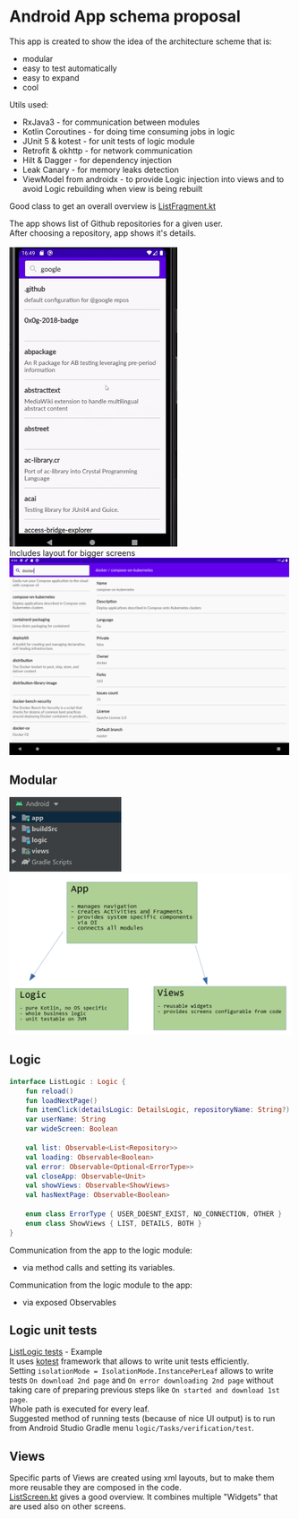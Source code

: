 # Android App schema proposal
This app is created to show the idea of the architecture scheme that is:
- modular
- easy to test automatically
- easy to expand
- cool

Utils used:
- RxJava3 - for communication between modules
- Kotlin Coroutines - for doing time consuming jobs in logic
- JUnit  5 & kotest - for unit tests of logic module
- Retrofit & okhttp - for network communication
- Hilt & Dagger - for dependency injection
- Leak Canary - for memory leaks detection
- ViewModel from androidx - to provide Logic injection into views and to avoid Logic rebuilding when view is being rebuilt

Good class to get an overall overview is [ListFragment.kt](app/src/main/java/me/szymanski/arch/ListFragment.kt)

The app shows list of Github repositories for a given user.\
After choosing a repository, app shows it's details.\
\
<img src="readmeImages/app.gif" alt="App" width="300"/>\
Includes layout for bigger screens\
<img src="readmeImages/app_tablet.png" alt="On tablet" width="500"/>

## Modular
<img src="readmeImages/modules_studio.png" alt="Modules list" width="200"/>\
<img src="readmeImages/modules_diagram.png" alt="Architecture idea diagram" width="600"/>

## Logic
```kotlin
interface ListLogic : Logic {
    fun reload()
    fun loadNextPage()
    fun itemClick(detailsLogic: DetailsLogic, repositoryName: String?)
    var userName: String
    var wideScreen: Boolean

    val list: Observable<List<Repository>>
    val loading: Observable<Boolean>
    val error: Observable<Optional<ErrorType>>
    val closeApp: Observable<Unit>
    val showViews: Observable<ShowViews>
    val hasNextPage: Observable<Boolean>

    enum class ErrorType { USER_DOESNT_EXIST, NO_CONNECTION, OTHER }
    enum class ShowViews { LIST, DETAILS, BOTH }
}
```

Communication from the app to the logic module:
- via method calls and setting its variables.

Communication from the logic module to the app:
- via exposed Observables

## Logic unit tests
[ListLogic tests](logic/src/test/kotlin/me/szymanski/arch/logic/test/ListTest.kt) - Example\
It uses [kotest](https://github.com/kotest/kotest) framework that allows to write unit tests efficiently.\
Setting `isolationMode = IsolationMode.InstancePerLeaf` allows to write tests `On download 2nd page` and
`On error downloading 2nd page` without taking care of preparing previous steps like `On started and download 1st page`.\
Whole path is executed for every leaf.\
Suggested method of running tests (because of nice UI output) is to run from Android Studio Gradle menu `logic/Tasks/verification/test`.

## Views

Specific parts of Views are created using xml layouts, but to make them more reusable they are composed
in the code.\
[ListScreen.kt](views/src/main/java/me/szymanski/arch/screens/ListScreen.kt) gives a good overview.
It combines multiple "Widgets" that are used also on other screens.
